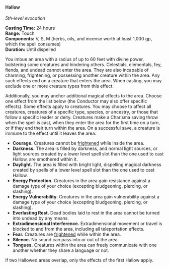 #### Hallow
<!-- markdownlint-disable link-image-reference-definitions -->
[_metadata_:spell_name]:- "Hallow"
[_metadata_:spell_level]:- "5"
[_metadata_:spell_school]:- "evocation"
[_metadata_:ritual]:- "false"
[_metadata_:casting_time_amount]:- "24"
[_metadata_:casting_time_unit]:- "hours"
[_metadata_:range]:- "Touch"
[_metadata_:target]:- "an area with a radius of up to 60 feet"
[_metadata_:components_verbal]:- "true"
[_metadata_:components_somatic]:- "true"
[_metadata_:components_material]:- "true"
[_metadata_:components_material_description]:- "herbs, oils, and incense worth at least 1,000 gp, which the spell consumes"
[_metadata_:components_material_cost]:- "1,000 gp"
[_metadata_:duration]:- "Until dispelled"
[_metadata_:concentration]:- "false"
[_metadata_:saving_throw]:- "Charisma"
[_metadata_:saving_throw_success]:- "avoids_effect, ends_effect"
[_metadata_:compared_to_wotc_srd_5.1]:- "mechanics_same_wording_different"
[_metadata_:compared_to_a5e_srd]:- "mechanics_same_wording_different"
<!-- markdownlint-disable-next-line no-emphasis-as-heading -->
_5th-level evocation_

**Casting Time:** 24 hours \
**Range:** Touch \
**Components:** V, S, M (herbs, oils, and incense worth at least 1,000 gp, which the spell consumes) \
**Duration:** Until dispelled

You imbue an area with a radius of up to 60 feet with divine power, bolstering some creatures and hindering others.
Celestials, elementals, fey, fiends, and undead cannot enter the area.
They are also incapable of charming, frightening, or possessing another creature within the area.
Any such effects end on a creature that enters the area.
When casting, you may exclude one or more creature types from this effect.

Additionally, you may anchor additional magical effects to the area.
Choose one effect from the list below (the Conductor may also offer specific effects).
Some effects apply to creatures.
You may choose to affect all creatures, creatures of a specific type, species, or ancestry, or those that follow a specific leader or deity.
Creatures make a Charisma saving throw when the spell is cast, when they enter the area for the first time on a turn, or if they end their turn within the area.
On a successful save, a creature is immune to the effect until it leaves the area.

- **Courage.**
  Creatures cannot be [frightened](#Conditions_frightened) while inside the area.
- **Darkness.**
  The area is filled by darkness, and normal light sources, or light sources created by a lower level spell slot than the one used to cast Hallow, are smothered within it.
- **Daylight.**
  The area is filled with bright light, dispelling magical darkness created by spells of a lower level spell slot than the one used to cast Hallow.
- **Energy Protection.**
  Creatures in the area gain resistance against a damage type of your choice (excepting bludgeoning, piercing, or slashing).
- **Energy Vulnerability.**
  Creatures in the area gain vulnerability against a damage type of your choice (excepting bludgeoning, piercing, or slashing).
- **Everlasting Rest.**
  Dead bodies laid to rest in the area cannot be turned into undead by any means.
- **Extradimensional Interference.**
  Extradimensional movement or travel is blocked to and from the area, including all teleportation effects.
- **Fear.**
  Creatures are [frightened](#Conditions_frightened) while within the area.
- **Silence.**
  No sound can pass into or out of the area.
- **Tongues.**
  Creatures within the area can freely communicate with one another whether they share a language or not.

If two Hallowed areas overlap, only the effects of the first Hallow apply.
